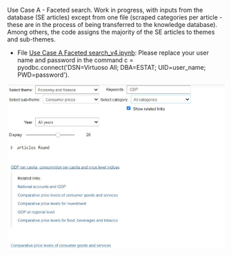 
Use Case A - Faceted search. Work in progress, with inputs from the database (SE articles) except from one file (scraped categories per article - these are in the process of being transferred to the knowledge database). Among others, the code assigns the majority of the SE articles to themes and sub-themes.
* File [Use Case A Faceted search_v4.ipynb](https://github.com/eurostat/NLP4Stat/blob/main/Use%20Case%20A%20Faceted%20search/Use%20Case%20A%20Faceted%20search_v4.ipynb): Please replace your user name and password in the command c = pyodbc.connect('DSN=Virtuoso All; DBA=ESTAT; UID=user_name; PWD=password'). 

<img src="https://github.com/eurostat/NLP4Stat/blob/main/Use%20Case%20A%20Faceted%20search/FS_screenshot.JPG" width="600">
